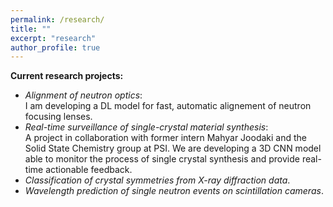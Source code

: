 ```yaml
---
permalink: /research/
title: ""
excerpt: "research"
author_profile: true
---
```




**Current research projects:** 

- _Alignment of neutron optics_: <br> I am developing a DL model for fast, automatic alignement of neutron focusing lenses. 
- _Real-time surveillance of single-crystal material synthesis_:<br>
A project in collaboration with former intern Mahyar Joodaki and the Solid State Chemistry group at PSI. We are developing a 3D CNN model able to  monitor     the process of single crystal synthesis and provide real-time actionable feedback. 
- _Classification of crystal symmetries  from X-ray diffraction data_.
- _Wavelength prediction of single neutron events on scintillation cameras_.




 



